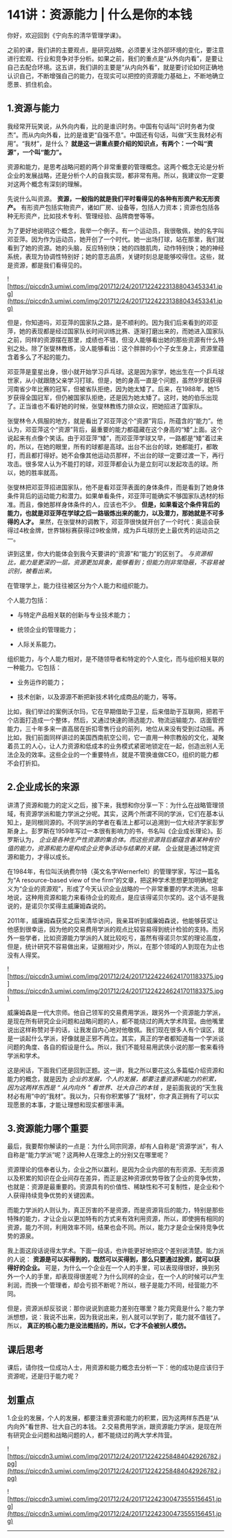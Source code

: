 # 141讲：资源能力 | 什么是你的本钱

你好，欢迎回到《宁向东的清华管理学课》。

之前的课，我们讲的主要观点，是研究战略，必须要关注外部环境的变化，要注意进行宏观、行业和竞争对手分析。如果之前，我们的重点是“从外向内看”，是要让自己去配合环境。这五讲，我们讲的主要是“从内向外看”，就是要讨论如何正确地认识自己，不断增强自己的能力，在现实可以把控的资源能力基础上，不断地确立愿景、抓住机会。

## 1.资源与能力

我经常开玩笑说，从外向内看，比的是谁识时务。中国有句话叫“识时务者为俊杰”。而从内向外看，比的是谁更“自强不息”。中国还有句话，叫做“天生我材必有用”。“我材”，是什么？ **就是这一讲重点要介绍的知识点，有两个：一个叫“资源”，一个叫“能力”。**

资源和能力，是思考战略问题的两个非常重要的管理概念。这两个概念无论是分析企业的发展战略，还是分析个人的自我实现，都非常有用。所以，我建议你一定要对这两个概念有深刻的理解。

先说什么叫资源。 **资源，一般指的就是我们平时看得见的各种有形资产和无形资产。** 有形资产包括实物资产，诸如厂房、设备等，包括人力资本；资源也包括各种无形资产，比如技术专利、管理经验、品牌商誉等等。

为了更好地说明这个概念，我举一个例子。有一个运动员，我很敬佩，她的名字叫邓亚萍。因为作为运动员，她开创了一个时代。她一出场打球，站在那里，我们就看到了她的资源。她的头脑，反应特别快；她的四肢肌肉，动作特别快；她的神经系统，表现为协调性特别好；她的意志品质，关键时刻总是能够咬得住。这些，就是资源，都是我们看得见的。

![https://piccdn3.umiwi.com/img/201712/24/201712242231388043453341.jpg](https://piccdn3.umiwi.com/img/201712/24/201712242231388043453341.jpg)

但是，你知道吗，邓亚萍的国家队之路，是不顺利的。因为我们后来看到的邓亚萍，她的表现都是经过国家队长时间训练比赛、逐渐打磨出来的，而她进入国家队之前，同样的资源摆在那里，成绩也不错，但没人能够看出她的那些资源有什么特别之处。除了张燮林教练，没人能够看出：这个胖胖的小个子女生身上，资源里蕴含着多么了不起的能力。

邓亚萍是童星出身，很小就开始学习乒乓球。这是因为家学，她出生在一个乒乓球世家，从小就跟随父亲学习打球。但是，她的身高一直是个问题，虽然9岁就获得河南省少年比赛的冠军，但被省队拒绝，因为她太矮了。后来，在1988年，她15岁获得全国冠军，但仍被国家队拒绝，还是因为她太矮了。这时，她的伯乐出现了。正当谁也不看好她的时候，张燮林教练力排众议，把她招进了国家队。

张燮林令人佩服的地方，就是看出了邓亚萍这个“资源”背后，所蕴含的“能力”。他认为，邓亚萍这个“资源”背后，最重要的能力都蕴藏在这个身高的“矮”上面。这个说起来有点像个笑话。由于邓亚萍“矮”，而邓亚萍学球又早，一路都是“矮”着过来的，所以，在她的眼里，所有的球都是高球。出台不出台的球，她都能打，都敢打，而且都打得好。她不会像其他运动员那样，不出台的球一定要过渡一下，再行攻击。很多常人认为不能打的球，邓亚萍都会认为是立刻可以发起攻击的球。所以，她的胜率就高。

张燮林把邓亚萍招进国家队，他不是看邓亚萍表面的身体条件，而是看到了她身体条件背后的运动能力和潜力。如果单看条件，邓亚萍可能确实不够国家队选材的标准。而且，像她那样身体条件的人，应该也不少。 **但是，如果看这个条件背后的能力，也就是邓亚萍在学球之后一路锻炼出来的能力，以及潜力，那她就是不可多得的人才。** 果然，在张燮林的调教下，邓亚萍很快就开创了一个时代：奥运会获得过4枚金牌，世界锦标赛获得过9枚金牌，成为乒乓球历史上最优秀的运动员之一。

讲到这里，你大约能体会到我今天要讲的“资源”和“能力”的区别了。 *与资源相比，能力是更深的一层。资源更加具象，能够看到；但能力则非常隐蔽，不容易被识别，被看出来。*

在管理学上，能力往往被区分为个人能力和组织能力。

个人能力包括：

* 与特定产品相关联的创新与专业技术能力；

* 统领企业的管理能力；

* 人际关系能力。

组织能力，与个人能力相对，是不随领导者和特定的个人变化，而与组织相关联的一种能力。它包括：

* 业务运作的能力；

* 技术创新，以及源源不断把新技术转化成商品的能力，等等。

比如，我们举过的案例沃尔玛，它在早期借助于卫星，后来借助于互联网，把若干个店面打造成一个整体，然后，又通过快速的筛选能力、物流运输能力、店面管控能力，三十年多来一直高居在折扣零售行业的前列，地位从来没有受到过动摇。再比如，我们前面同样讲过的美国西南航空公司，它一直用一种宗教般的文化，凝聚着员工的人心，让人力资源和低成本的业务模式紧密地锁定在一起，创造出别人无法企及的效率。这些企业的一个重要特点，就是不管换谁做CEO，组织的能力都不会打折扣。

## 2.企业成长的来源

讲清了资源和能力的定义之后，接下来，我想和你分享一下：为什么在战略管理领域，有资源学派和能力学派之分呢。其实，这两个所谓不同的学派，它们在基本认知上，是同根同源的。不同学派的学者在看法上都可以追溯到一位大经济学家彭罗斯身上。彭罗斯在1959年写过一本很有影响力的书，书名叫《企业成长理论》。彭罗斯认为， *企业是各种生产性资源的集合体。而这些资源背后都蕴含着某种有价值的能力，资源和能力是构成企业竞争活动与结果的关键。* 企业就是通过特定资源和能力，才得以成长。 

在1984年，有位叫沃纳费尔特（英文名字Wernerfelt）的管理学家，写过一篇名为“A resource-based view of the firm”的文章，把这种学术思想更加明确地定义为“企业的资源观”，形成了今天认识企业战略的一个非常重要的学术流派。坦率地说，这种用资源和能力来看待企业的观点，是应该得诺贝尔奖的。这个话不是我说的，是诺贝尔奖得主威廉姆森说的。

2011年，威廉姆森获奖之后来清华访问，我亲耳听到威廉姆森说，他能够获奖让他感到很幸运，因为他的交易费用学派的观点比较容易得到统计检验的支持。而另外一些学者，比如资源能力学派的人就比较吃亏，虽然有得诺贝尔奖的理论高度，但是，统计研究不容易做出来，证据相对少，所以，在那个领域的人到现在为止也没有人得奖。

![https://piccdn3.umiwi.com/img/201712/24/201712242246241701183375.jpg](https://piccdn3.umiwi.com/img/201712/24/201712242246241701183375.jpg)

威廉姆森是一代大宗师。他自己领军的交易费用学派，跟另外一个资源能力学派，是现在所有研究企业问题和战略问题的人，都不能绕过的两大学术阵营。由他嘴里说出这样称赞对手的话，让我发自内心地对他敬佩。我们现在很多人有个误区，就是一谈起什么学派，好像就是正邪不两立。其实，真正的学者都知道每一个学派谈问题的角度、各自的假设是什么。所以，我们不能轻易用武侠小说的那一套来看待学派和学术。

这是闲话，下面我们还是回到正题。这一讲，我之所以要花这么多篇幅介绍资源和能力的概念，就是因为 *企业的发展，个人的发展，都要注重资源和能力的积累，因为这两样东西是 “ 从内向外 ” 看世界、壮大自己的本钱* ，是前面我说的“天生我材必有用”中的“我材”。我以为，只有你积累够了“我材”，你才真正拥有了可以实现愿景的本事，才能让理想和现实都很丰满。

## 3.资源能力哪个重要

最后，我要帮你解读的一点是：为什么同宗同源，却有人自称是“资源学派”，有人自称是“能力学派”呢？这两种人在理念上的分别又在哪里呢？

资源理论的信奉者认为，企业之所以赢利，是因为企业内部的有形资源、无形资源以及积累的知识在企业间存在差异，而正是这种资源优势导致了企业的竞争优势，也就是：资源是最重要的。资源具有的价值性、稀缺性和不可复制性，是企业和个人获得持续竞争优势的关键因素。

而能力学派的人则认为，真正厉害的不是资源，而是资源背后的能力，特别是那些特殊的能力，才让企业以更加特有的方式来有效利用资源，所以，即使拥有相同的资源，能力不同，利用效率不同，结果也会不同。所以，能力才是企业保持竞争优势的源泉。

我上面这段话说得太学术。下面一段话，也许能更好地把这个差别说清楚。能力派的人说： **资源是可以买得到的，既然可以买得到，那么只要通过投资，就可以获得好的企业。** 可是，为什么一个企业在一个人的手里，可以表现得很好，换到另外一个人的手里，却表现得很差呢？为什么同样的企业，在一个人的时候可以产生利润，而换一个管理者，却会亏损不断呢？所以，根子是能力不同，经营能力不同。

但是，资源派却反驳说：那你说说到底能力差别在哪里？能力究竟是什么？能力学派想想，说：我说不出来，因为我说出来，别人就可以学到了，能力就不值钱了。所以， **真正的核心能力是没法概括的，所以，它才不会被别人模仿。**

## 课后思考

课后，请你找一位成功人士，用资源和能力概念去分析一下：他的成功是应该归于资源呢，还是归于能力呢？

## 划重点

1.企业的发展，个人的发展，都要注重资源和能力的积累，因为这两样东西是“从内向外”看世界、壮大自己的本钱。
2.交易费用学派，跟资源能力学派，是现在所有研究企业问题和战略问题的人，都不能绕过的两大学术阵营。

![https://piccdn3.umiwi.com/img/201712/24/201712242258484042926782.jpg](https://piccdn3.umiwi.com/img/201712/24/201712242258484042926782.jpg)

![https://piccdn3.umiwi.com/img/201712/24/201712242300473555156451.jpg](https://piccdn3.umiwi.com/img/201712/24/201712242300473555156451.jpg)

---
